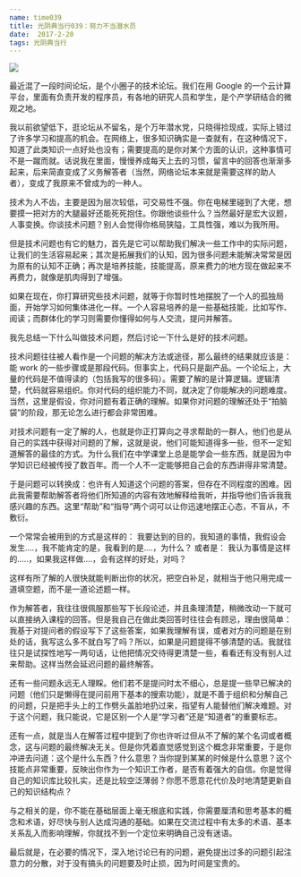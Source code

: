 ```yaml
---
name: time039
title: 光阴典当行039：努力不当潜水员
date:  2017-2-20
tags: 光阴典当行
---
```

<!-- more -->
![](/cnblog/uploads/time039.jpg)

最近混了一段时间论坛，是个小圈子的技术论坛。我们在用 Google 的一个云计算平台，里面有负责开发的程序员，有各地的研究人员和学生，是个产学研结合的微观之地。

我以前欲望低下，逛论坛从不留名，是个万年潜水党，只晓得捡现成，实际上错过了许多学习和提高的机会。在网络上，很多知识确实是一查就有，在这种情况下，知道了此类知识一点好处也没有；需要提高的是你对某个方面的认识，这种事情可不是一蹴而就。话说我在里面，慢慢养成每天上去的习惯，留言中的回答也渐渐多起来，后来简直变成了义务解答者（当然，网络论坛本来就是需要这样的助人者），变成了我原来不曾成为的一种人。

技术为人不齿，主要是因为层次较低，可交易性不强。你在电梯里碰到了大佬，想要摸一把对方的大腿最好还能死死抱住。你跟他谈些什么？当然最好是宏大议题，人事变换。你谈技术问题？别人会觉得你格局狭隘，工具性强，难以为我所用。

但是技术问题也有它的魅力，首先是它可以帮助我们解决一些工作中的实际问题，让我们的生活容易起来；其次是拓展我们的认知，因为很多问题未能解决常常是因为原有的认知不正确；再次是培养技能，技能提高，原来费力的地方现在做起来不再费力，就像是肌肉得到了增强。

如果在现在，你打算研究些技术问题，就等于你暂时性地摆脱了一个人的孤独局面，开始学习如何集体进化一样。一个人容易培养的是一些基础技能，比如写作、阅读；而群体化的学习则需要你懂得如何与人交流，提问并解答。

我先总结一下什么叫做技术问题，然后讨论一下什么是好的技术问题。

技术问题往往被人看作是一个问题的解决方法或途径，那么最终的结果就应该是：能 work 的一些步骤或是那段代码。但事实上，代码只是副产品。一个论坛上，大量的代码是不值得读的（包括我写的很多码）。需要了解的是计算逻辑。逻辑清楚，代码就容易组织。你对代码的组织能力不同，就决定了你能解决的问题难度。当然，这里是假设，你对问题有着正确的理解。如果你对问题的理解还处于“拍脑袋”的阶段，那无论怎么进行都会非常困难。

对技术问题有一定了解的人，也就是你正打算向之寻求帮助的一群人，他们也是从自己的实践中获得对问题的了解，这就是说，他们可能知道得多一些，但不一定知道解答的最佳的方式。为什么我们在中学课堂上总是能学会一些东西，就是因为中学知识已经被传授了数百年。而一个人不一定能够把自己会的东西讲得非常清楚。

于是问题可以转换成：也许有人知道这个问题的答案，但存在不同程度的困难。因此我需要帮助解答者将他们所知道的内容有效地解释给我听，并指导他们告诉我我感兴趣的东西。这里“帮助”和“指导”两个词可以让你迅速地摆正心态，不盲从，不敷衍。

一个常常会被用到的方式是这样的：
我要达到的目的，我知道的事情，我假设会发生....，我不能肯定的是，我看到的是....，为什么？
或者是：
我认为事情是这样的.....，如果我这样做....，会有这样的好处，对吗？

这样有所了解的人很快就能判断出你的状况，把空白补足，就相当于他只用完成一道填空题，而不是一道论述题一样。

作为解答者，我往往很佩服那些写下长段论述，并且条理清楚，稍微改动一下就可以直接纳入课程的回答。但是我自己在做此类回答时往往会有顾忌，理由很简单：我基于对提问者的假设写下了这些答案，如果我理解有误，或者对方的问题是在别处的话，我写这么多不就白写了吗？所以，如果是问题提得不够清楚的话。我就往往只是试探性地写一两句话，让他把情况交待得更清楚一些，看看还有没有别人过来帮助。这样当然会延迟问题的最终解答。

还有一些问题永远无人理睬。他们若不是提问时太不细心，总是提一些早已解决的问题（他们只是懒得在提问前用下基本的搜索功能），就是不善于组织和分解自己的问题，只是把手头上的工作劈头盖脸地扔过来，指望有人能替他们解决难题。对于这个问题，我只能说，它是区别一个人是“学习者”还是“知道者”的重要标志。

还有一点，就是当人在解答过程中提到了你也许听过但从不了解的某个名词或者概念，这与问题的最终解决无关。但是你凭着直觉感觉到这个概念非常重要，于是你冲进去问道：这个是什么东西？什么意思？当你提到某某的时候是什么意思？这个技能点非常重要，反映出你作为一个知识工作者，是否有着强大的自信。你是觉得自己的知识库比较扎实，还是比较空泛薄弱？你愿不愿意花代价及时地清楚更新自己的知识结构点？

与之相关的是，你不能在基础层面上毫无根底和实践，你需要厘清和思考基本的概念和术语，好尽快与别人达成沟通的基础。如果在交流过程中有太多的术语、基本关系乱入而影响理解，你就找不到一个定位来明确自己没有迷语。

最后就是，在必要的情况下，深入地讨论已有的问题，避免提出过多的问题引起注意力的分散，对于没有搞头的问题要及时止损，因为时间是宝贵的。